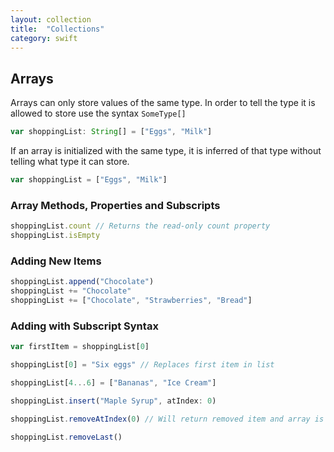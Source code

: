```yaml
---
layout: collection
title:  "Collections"
category: swift
---
```


## Arrays
Arrays can only store values of the same type. In order to tell the type it is allowed to store use the syntax `SomeType[]`

```javascript
var shoppingList: String[] = ["Eggs", "Milk"]
```

If an array is initialized with the same type, it is inferred of that type without telling what type it can store.

```javascript 
var shoppingList = ["Eggs", "Milk"]
```

### Array Methods, Properties and Subscripts

```javascript
shoppingList.count // Returns the read-only count property
shoppingList.isEmpty
```

### Adding New Items
```javascript
shoppingList.append("Chocolate")
shoppingList += "Chocolate"
shoppingList += ["Chocolate", "Strawberries", "Bread"]
```

### Adding with Subscript Syntax
```javascript
var firstItem = shoppingList[0]

shoppingList[0] = "Six eggs" // Replaces first item in list

shoppingList[4...6] = ["Bananas", "Ice Cream"]

shoppingList.insert("Maple Syrup", atIndex: 0)

shoppingList.removeAtIndex(0) // Will return removed item and array is updated so that item at position 1 is now at position 0

shoppingList.removeLast()
```